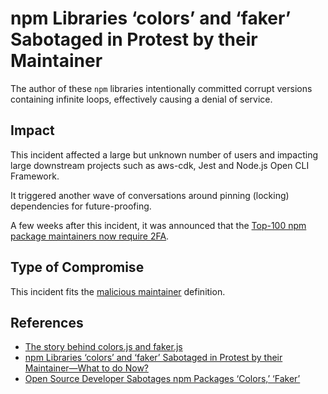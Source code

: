# npm Libraries ‘colors’ and ‘faker’ Sabotaged in Protest by their Maintainer

The author of these `npm` libraries intentionally committed corrupt versions containing infinite loops, effectively causing a denial of service.

## Impact

This incident affected a large but unknown number of users and impacting large downstream projects such as aws-cdk, Jest and Node.js Open CLI Framework.

It triggered another wave of conversations around pinning (locking) dependencies for future-proofing.

A few weeks after this incident, it was announced that the [Top-100 npm package maintainers now require 2FA](https://github.blog/2022-02-01-top-100-npm-package-maintainers-require-2fa-additional-security/).

## Type of Compromise

This incident fits the [malicious maintainer](../compromise-definitions.md#malicious-maintainer) definition.

## References

- [The story behind colors.js and faker.js](https://www.revenera.com/blog/software-composition-analysis/the-story-behind-colors-js-and-faker-js/)
- [npm Libraries ‘colors’ and ‘faker’ Sabotaged in Protest by their Maintainer—What to do Now?](https://blog.sonatype.com/npm-libraries-colors-and-faker-sabotaged-in-protest-by-their-maintainer-what-to-do-now)
- [Open Source Developer Sabotages npm Packages ‘Colors,’ ‘Faker’](https://fossa.com/blog/npm-packages-colors-faker-corrupted/)
